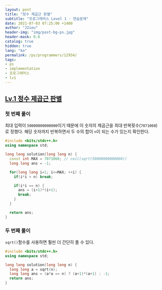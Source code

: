 ```yaml
---
layout: post
title: "정수 제곱근 판별"
subtitle: "프로그래머스 Level 1 - 연습문제"
date: 2021-07-03 07:25:00 +1400
author: "J2ieu"
header-img: "img/post-bg-ps.jpg"
header-mask: 0.6
catalog: true
hidden: true
lang: "ko"
permalink: /ps/programmers/12934/
tags:
- ps
- implementation
- 프로그래머스
- lv1
---
```


## [Lv.1 정수 제곱근 판별](https://programmers.co.kr/learn/courses/30/lessons/12934)

### 첫 번째 풀이
최대 입력이 `50000000000000`이기 때문에 이 숫자의 제곱근을 최대 반복횟수(`7071068`)로 정했다.
해당 숫자까지 반복하면서 두 수의 합이 `n`이 되는 수가 있는지 확인한다.
```cpp
#include <bits/stdc++.h>
using namespace std;

long long solution(long long n) {
  const int MAX = 7071068; // ceil(sqrt(50000000000000))
  long long ans = -1;

  for(long long i=1; i<=MAX; ++i) {
    if(i*i > n) break;

    if(i*i == n) {
      ans = (i+1)*(i+1);
      break;
    }
  }

  return ans;
}
```

### 두 번째 풀이

`sqrt()`함수를 사용하면 훨씬 더 간단히 풀 수 있다. 

```cpp
#include <bits/stdc++.h>
using namespace std;

long long solution(long long n) {
  long long a = sqrt(n);
  long long ans = (a*a == n) ? (a+1)*(a+1) : -1;
  return ans;
}
```